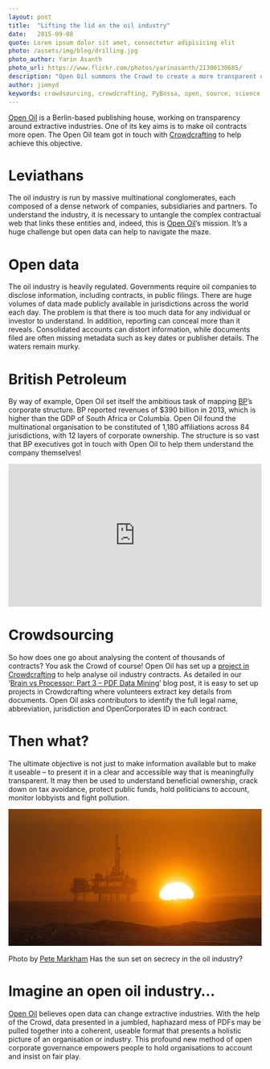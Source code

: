 ```yaml
---
layout: post
title:  "Lifting the lid on the oil industry"
date:   2015-09-08 
quote: Lorem ipsum dolor sit amet, consectetur adipisicing elit
photo: /assets/img/blog/drilling.jpg
photo_author: Yarin Asanth
photo_url: https://www.flickr.com/photos/yarinasanth/21300130685/
description: "Open Oil summons the Crowd to create a more transparent oil industry"
author: jimmyd
keywords: crowdsourcing, crowdcrafting, PyBossa, open, source, science, citizen, opensource, transcribe, cognitive, image, pattern, recognition, sound, data, mine, PDF, video
---
```


[Open Oil](http://openoil.net/) is a Berlin-based publishing house, working on transparency around extractive industries. One of its key aims is to make oil contracts more open. The Open Oil team got in touch with [Crowdcrafting](http://crowdcrafting.org/) to help achieve this objective.

# Leviathans

The oil industry is run by massive multinational conglomerates, each composed of a dense network of companies, subsidiaries and partners. To understand the industry, it is necessary to untangle the complex contractual web that links these entities and, indeed, this is [Open Oil](http://openoil.net/)’s mission. It’s a huge challenge but open data can help to navigate the maze.

# Open data

The oil industry is heavily regulated. Governments require oil companies to disclose information, including contracts, in public filings. There are huge volumes of data made publicly available in jurisdictions across the world each day. The problem is that there is too much data for any individual or investor to understand. In addition, reporting can conceal more than it reveals. Consolidated accounts can distort information, while documents filed are often missing metadata such as key dates or publisher details. The waters remain murky.

# British Petroleum

By way of example, Open Oil set itself the ambitious task of mapping [BP](http://www.bp.com/)’s corporate structure. BP reported revenues of $390 billion in 2013, which is higher than the GDP of South Africa or Columbia. Open Oil found the multinational organisation to be constituted of 1,180 affiliations across 84 jurisdictions, with 12 layers of corporate ownership. The structure is so vast that BP executives got in touch with Open Oil to help them understand the company themselves!

<style>.embed-container { position: relative; padding-bottom: 56.25%; height: 0; overflow: hidden; max-width: 100%; } .embed-container iframe, .embed-container object, .embed-container embed { position: absolute; top: 0; left: 0; width: 100%; height: 100%; }</style><div class='embed-container'><iframe src='https://www.youtube.com/embed/29RQWlalFfs' frameborder='0' allowfullscreen></iframe></div>

# Crowdsourcing

So how does one go about analysing the content of thousands of contracts? You ask the Crowd of course! Open Oil has set up a [project in Crowdcrafting](https://crowdcrafting.org/project/openoil/) to help analyse oil industry contracts. As detailed in our ‘[Brain vs Processor: Part 3 – PDF Data Mining](http://pybossa.com/blog/2015/09/07/Data-mining/)’ blog post, it is easy to set up projects in Crowdcrafting where volunteers extract key details from documents. Open Oil asks contributors to identify the full legal name, abbreviation, jurisdiction and OpenCorporates ID in each contract.

# Then what?

The ultimate objective is not just to make information available but to make it useable – to present it in a clear and accessible way that is meaningfully transparent. It may then be used to understand beneficial ownership, crack down on tax avoidance, protect public funds, hold politicians to account, monitor lobbyists and fight pollution.

![alttext](/assets/img/blog/OilSunset.jpg "Pete Markham")
<p class="post-caption">Photo by <a href="https://www.flickr.com/photos/pmarkham/15239838875/in/photolist-pdGa9F-fAvxEi-71K9Q8-wHSCbR-5zmEbT-weBXfX-cj2RnA-aQaLwt-aF3BRB-9VhRZP-9V6tx4-pqarNg-ggofYY-qDTCi-qDTyp-67eXv4-wiwiW-6FkGU5-6tvHay-bXhiYh-8Eiz5y-pFTsmT-b1kzEx-ggofKb-9kfA6B-71Pb5L-9Z7pN3-71Karr-9UuMh3-6ZQvDd-6tK5TM-72zFcj-wHSxMR-pFTs98-6trCak-7deMVi-5TEhqr-7Dv9R5-oWcmq7-aAJWSh-aAJWGb-aAGd7g-7ZxVc-roBiy-tQ7d8r-4YkeaK-6EG8oP-wY3zGA-wY3A5u-wHSARX">Pete Markham</a> Has the sun set on secrecy in the oil industry?</p>

# Imagine an open oil industry…

[Open Oil](http://openoil.net/) believes open data can change extractive industries. With the help of the Crowd, data presented in a jumbled, haphazard mess of PDFs may be pulled together into a coherent, useable  format that presents a holistic picture of an organisation or industry. This profound new method of open corporate governance empowers people to hold organisations to account and insist on fair play. 
